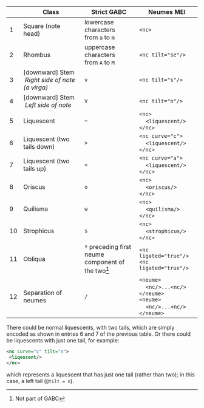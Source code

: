 |    |   Class  | Strict GABC | Neumes MEI |
|----|----------|-------------|------------|
| 1  | Square (note head)                               | lowercase characters <br/>from `a` to `m` | `<nc>` |
| 2  | Rhombus                                          | uppercase characters <br/>from `A` to `M`   | `<nc tilt="se"/>` |
| 3  | \[downward\] Stem <br/>&nbsp;_Right side of note (a virga)_  | `v` | `<nc tilt="s"/>` |
| 4  | \[downward\] Stem <br/>&nbsp;_Left side of note_             | `V` | `<nc tilt="n"/>` |
| 5  | Liquescent                                       | `~` | `<nc>`<br/>&nbsp;&nbsp;&nbsp;&nbsp;`<liquescent/>`<br/>`</nc>` |
| 6  | Liquescent (two tails down)                      | `>` | `<nc curve="c">`<br/>&nbsp;&nbsp;&nbsp;&nbsp;`<liquescent/>`<br/>`</nc>` |
| 7  | Liquescent (two tails up)                        | `<` | `<nc curve="a">`<br/>&nbsp;&nbsp;&nbsp;&nbsp;`<liquescent/>`<br/>`</nc>` |
| 8  | Oriscus                                          | `o` | `<nc>`<br/>&nbsp;&nbsp;&nbsp;&nbsp;`<oriscus/>`<br/>`</nc>`  |
| 9  | Quilisma                                         | `w` | `<nc>`<br/>&nbsp;&nbsp;&nbsp;&nbsp;`<quilisma/>`<br/>`</nc>` |
| 10 | Strophicus                                       | `s` | `<nc>`<br/>&nbsp;&nbsp;&nbsp;&nbsp;`<strophicus/>`<br/>`</nc>` |
| 11 | Obliqua                                          | `º` preceding first neume <br/>component of the two[^1] | `<nc ligated="true"/>`<br/>`<nc ligated="true"/>`|
| 12 | Separation of neumes                             | `/` | `<neume>`<br/>&nbsp;&nbsp;&nbsp;&nbsp;`<nc/>...<nc/>`<br/>`</neume>`<br/>`<neume>`<br/>&nbsp;&nbsp;&nbsp;&nbsp;`<nc/>...<nc/>`<br/>`</neume>` |

There could be normal liquescents, with two tails, 
which are simply encoded as shown in entries 6 and 7 of the previous table. 
Or there could be liquescents with just one tail, for example: 
```xml
<nc curve="c" tilt="n">
 <liqescent/>
</nc>
```
which represents a liquescent that has just one tail (rather than two); in this case, a left tail (`@tilt = n`).

[^1]: Not part of GABC
